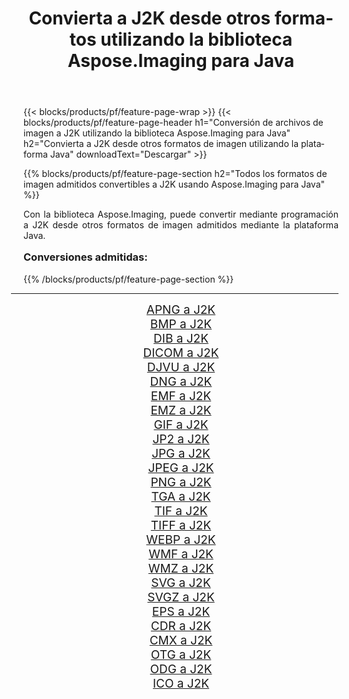 ﻿---
title: Convierta a J2K desde otros formatos utilizando la biblioteca Aspose.Imaging para Java 
weight: 3920
url: /es/java/conversion/to/j2k/ 
lang: es
langdirlevel: 2
locales: zh-hans,ja,it,ru,de,es,fr,nl,id,lt,pl,pt,vi,tr,ko,zh-hant,ar,hi,th,sv,cs,uk,he
description: Usando Aspose.Imaging puede convertir a J2K desde otros formatos usando Java
---

{{< blocks/products/pf/feature-page-wrap >}}
{{< blocks/products/pf/feature-page-header h1="Conversión de archivos de imagen a J2K utilizando la biblioteca Aspose.Imaging para Java" h2="Convierta a J2K desde otros formatos de imagen utilizando la plataforma Java" downloadText="Descargar" >}}


{{% blocks/products/pf/feature-page-section  h2="Todos los formatos de imagen admitidos convertibles a J2K usando Aspose.Imaging para Java" %}}
<p align=justify>Con la biblioteca Aspose.Imaging, puede convertir mediante programación a J2K desde otros formatos de imagen admitidos mediante la plataforma Java.</p>
<h3 style="margin-top:16px;">
Conversiones admitidas:
</h3>
{{% /blocks/products/pf/feature-page-section %}}
<div class="container-fluid productfamilypage bg-gray">
    <div class="convertypes bg-gray agp-content section">
        <div class="container">
		<hr style="margin-left:-20px;"/>
		<div class="row other-converters" style="gap: 10px;font-size: 19px;text-align:center;">
		    <div class='col-md-3 other-converter remove-lp remove-rp'><a href="/imaging/es/java/conversion/apng-to-j2k/" style="padding:15px;">APNG a J2K</a></div>
<div class='col-md-3 other-converter remove-lp remove-rp'><a href="/imaging/es/java/conversion/bmp-to-j2k/" style="padding:15px;">BMP a J2K</a></div>
<div class='col-md-3 other-converter remove-lp remove-rp'><a href="/imaging/es/java/conversion/dib-to-j2k/" style="padding:15px;">DIB a J2K</a></div>
<div class='col-md-3 other-converter remove-lp remove-rp'><a href="/imaging/es/java/conversion/dicom-to-j2k/" style="padding:15px;">DICOM a J2K</a></div>
<div class='col-md-3 other-converter remove-lp remove-rp'><a href="/imaging/es/java/conversion/djvu-to-j2k/" style="padding:15px;">DJVU a J2K</a></div>
<div class='col-md-3 other-converter remove-lp remove-rp'><a href="/imaging/es/java/conversion/dng-to-j2k/" style="padding:15px;">DNG a J2K</a></div>
<div class='col-md-3 other-converter remove-lp remove-rp'><a href="/imaging/es/java/conversion/emf-to-j2k/" style="padding:15px;">EMF a J2K</a></div>
<div class='col-md-3 other-converter remove-lp remove-rp'><a href="/imaging/es/java/conversion/emz-to-j2k/" style="padding:15px;">EMZ a J2K</a></div>
<div class='col-md-3 other-converter remove-lp remove-rp'><a href="/imaging/es/java/conversion/gif-to-j2k/" style="padding:15px;">GIF a J2K</a></div>
<div class='col-md-3 other-converter remove-lp remove-rp'><a href="/imaging/es/java/conversion/jp2-to-j2k/" style="padding:15px;">JP2 a J2K</a></div>
<div class='col-md-3 other-converter remove-lp remove-rp'><a href="/imaging/es/java/conversion/jpg-to-j2k/" style="padding:15px;">JPG a J2K</a></div>
<div class='col-md-3 other-converter remove-lp remove-rp'><a href="/imaging/es/java/conversion/jpeg-to-j2k/" style="padding:15px;">JPEG a J2K</a></div>
<div class='col-md-3 other-converter remove-lp remove-rp'><a href="/imaging/es/java/conversion/png-to-j2k/" style="padding:15px;">PNG a J2K</a></div>
<div class='col-md-3 other-converter remove-lp remove-rp'><a href="/imaging/es/java/conversion/tga-to-j2k/" style="padding:15px;">TGA a J2K</a></div>
<div class='col-md-3 other-converter remove-lp remove-rp'><a href="/imaging/es/java/conversion/tif-to-j2k/" style="padding:15px;">TIF a J2K</a></div>
<div class='col-md-3 other-converter remove-lp remove-rp'><a href="/imaging/es/java/conversion/tiff-to-j2k/" style="padding:15px;">TIFF a J2K</a></div>
<div class='col-md-3 other-converter remove-lp remove-rp'><a href="/imaging/es/java/conversion/webp-to-j2k/" style="padding:15px;">WEBP a J2K</a></div>
<div class='col-md-3 other-converter remove-lp remove-rp'><a href="/imaging/es/java/conversion/wmf-to-j2k/" style="padding:15px;">WMF a J2K</a></div>
<div class='col-md-3 other-converter remove-lp remove-rp'><a href="/imaging/es/java/conversion/wmz-to-j2k/" style="padding:15px;">WMZ a J2K</a></div>
<div class='col-md-3 other-converter remove-lp remove-rp'><a href="/imaging/es/java/conversion/svg-to-j2k/" style="padding:15px;">SVG a J2K</a></div>
<div class='col-md-3 other-converter remove-lp remove-rp'><a href="/imaging/es/java/conversion/svgz-to-j2k/" style="padding:15px;">SVGZ a J2K</a></div>
<div class='col-md-3 other-converter remove-lp remove-rp'><a href="/imaging/es/java/conversion/eps-to-j2k/" style="padding:15px;">EPS a J2K</a></div>
<div class='col-md-3 other-converter remove-lp remove-rp'><a href="/imaging/es/java/conversion/cdr-to-j2k/" style="padding:15px;">CDR a J2K</a></div>
<div class='col-md-3 other-converter remove-lp remove-rp'><a href="/imaging/es/java/conversion/cmx-to-j2k/" style="padding:15px;">CMX a J2K</a></div>
<div class='col-md-3 other-converter remove-lp remove-rp'><a href="/imaging/es/java/conversion/otg-to-j2k/" style="padding:15px;">OTG a J2K</a></div>
<div class='col-md-3 other-converter remove-lp remove-rp'><a href="/imaging/es/java/conversion/odg-to-j2k/" style="padding:15px;">ODG a J2K</a></div>
<div class='col-md-3 other-converter remove-lp remove-rp'><a href="/imaging/es/java/conversion/ico-to-j2k/" style="padding:15px;">ICO a J2K</a></div>
                </div>
        </div>
    </div>
</div>
<br/>

